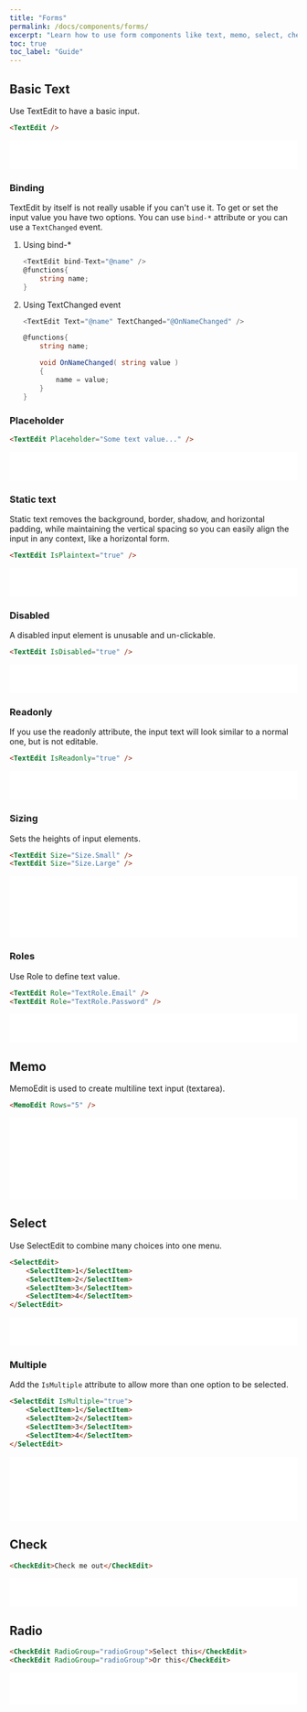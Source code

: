 ```yaml
---
title: "Forms"
permalink: /docs/components/forms/
excerpt: "Learn how to use form components like text, memo, select, check, radio, date."
toc: true
toc_label: "Guide"
---
```


## Basic Text

Use TextEdit to have a basic input.

```html
<TextEdit />
```

<iframe src="/examples/forms/text-basic/" frameborder="0" scrolling="no" style="width:100%;height:50px;"></iframe>

### Binding

TextEdit by itself is not really usable if you can't use it. To get or set the input value you have two options. You can use `bind-*` attribute or you can use a `TextChanged` event.

1. Using bind-*

    ```cs
    <TextEdit bind-Text="@name" />
    @functions{
        string name;
    }
    ```

2. Using TextChanged event

    ```cs
    <TextEdit Text="@name" TextChanged="@OnNameChanged" />

    @functions{
        string name;

        void OnNameChanged( string value )
        {
            name = value;
        }
    }
    ```

### Placeholder

```html
<TextEdit Placeholder="Some text value..." />
```

<iframe src="/examples/forms/text-placeholder/" frameborder="0" scrolling="no" style="width:100%;height:50px;"></iframe>

### Static text

Static text removes the background, border, shadow, and horizontal padding, while maintaining the vertical spacing so you can easily align the input in any context, like a horizontal form.

```html
<TextEdit IsPlaintext="true" />
```

<iframe src="/examples/forms/text-plain/" frameborder="0" scrolling="no" style="width:100%;height:50px;"></iframe>

### Disabled

A disabled input element is unusable and un-clickable.

```html
<TextEdit IsDisabled="true" />
```

<iframe src="/examples/forms/text-disabled/" frameborder="0" scrolling="no" style="width:100%;height:50px;"></iframe>

### Readonly

If you use the readonly attribute, the input text will look similar to a normal one, but is not editable.

```html
<TextEdit IsReadonly="true" />
```

<iframe src="/examples/forms/text-readonly/" frameborder="0" scrolling="no" style="width:100%;height:50px;"></iframe>

### Sizing

Sets the heights of input elements.

```html
<TextEdit Size="Size.Small" />
<TextEdit Size="Size.Large" />
```

<iframe src="/examples/forms/text-sizing/" frameborder="0" scrolling="no" style="width:100%;height:107px;"></iframe>

### Roles

Use Role to define text value.

```html
<TextEdit Role="TextRole.Email" />
<TextEdit Role="TextRole.Password" />
```

<iframe src="/examples/forms/text-roles/" frameborder="0" scrolling="no" style="width:100%;height:50px;"></iframe>

## Memo

MemoEdit is used to create multiline text input (textarea).

```html
<MemoEdit Rows="5" />
```

<iframe src="/examples/forms/memo/" frameborder="0" scrolling="no" style="width:100%;height:143px;"></iframe>

## Select

Use SelectEdit to combine many choices into one menu.

```html
<SelectEdit>
    <SelectItem>1</SelectItem>
    <SelectItem>2</SelectItem>
    <SelectItem>3</SelectItem>
    <SelectItem>4</SelectItem>
</SelectEdit>
```

<iframe src="/examples/forms/select/" frameborder="0" scrolling="no" style="width:100%;height:50px;"></iframe>

### Multiple

Add the `IsMultiple` attribute to allow more than one option to be selected.

```html
<SelectEdit IsMultiple="true">
    <SelectItem>1</SelectItem>
    <SelectItem>2</SelectItem>
    <SelectItem>3</SelectItem>
    <SelectItem>4</SelectItem>
</SelectEdit>
```

<iframe src="/examples/forms/select-multiple/" frameborder="0" scrolling="no" style="width:100%;height:112px;"></iframe>

## Check

```html
<CheckEdit>Check me out</CheckEdit>
```

<iframe src="/examples/forms/check/" frameborder="0" scrolling="no" style="width:100%;height:50px;"></iframe>

## Radio

```html
<CheckEdit RadioGroup="radioGroup">Select this</CheckEdit>
<CheckEdit RadioGroup="radioGroup">Or this</CheckEdit>
```

<iframe src="/examples/forms/radio/" frameborder="0" scrolling="no" style="width:100%;height:55px;"></iframe>